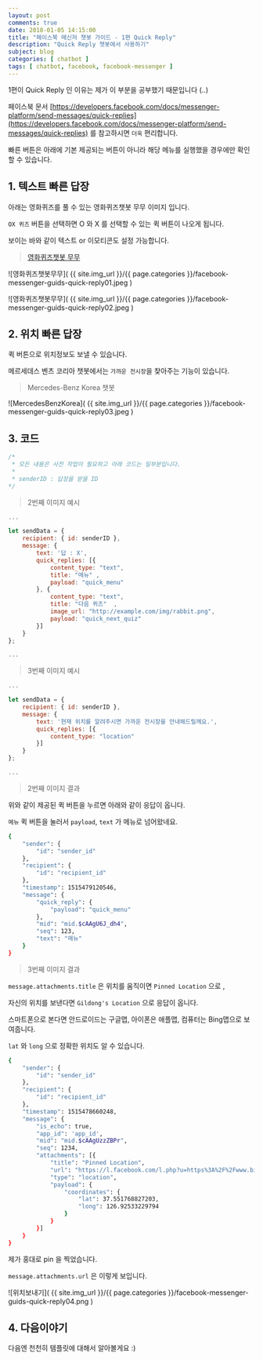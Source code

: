 ```yaml
---
layout: post
comments: true
date: 2018-01-05 14:15:00
title: "페이스북 메신저 챗봇 가이드 - 1편 Quick Reply"
description: "Quick Reply 챗봇에서 사용하기"
subject: blog
categories: [ chatbot ]
tags: [ chatbot, facebook, facebook-messenger ]
---
```


1편이 Quick Reply 인 이유는 제가 이 부분을 공부했기 때문입니다 (..)

페이스북 문서 [https://developers.facebook.com/docs/messenger-platform/send-messages/quick-replies](https://developers.facebook.com/docs/messenger-platform/send-messages/quick-replies) 를 참고하시면 `더욱` 편리합니다.

빠른 버튼은 아래에 기본 제공되는 버튼이 아니라 해당 메뉴를 실행했을 경우에만 확인할 수 있습니다.

## 1. 텍스트 빠른 답장<a id="1-텍스트-빠른-답장" href="#1-텍스트-빠른-답장" class="s-link" aria-hidden="true"></a>

아래는 영화퀴즈를 풀 수 있는 영화퀴즈챗봇 무무 이미지 입니다.

`OX 퀴즈` 버튼을 선택하면 O 와 X 를 선택할 수 있는 퀵 버튼이 나오게 됩니다.

보이는 바와 같이 텍스트 or 이모티콘도 설정 가능합니다.

> [영화퀴즈챗봇 무무](https://m.me/moviequizbot)

![영화퀴즈챗봇무무]( {{ site.img_url }}/{{ page.categories }}/facebook-messenger-guids-quick-reply01.jpeg )

![영화퀴즈챗봇무무]( {{ site.img_url }}/{{ page.categories }}/facebook-messenger-guids-quick-reply02.jpeg )

## 2. 위치 빠른 답장<a id="2-위치-빠른-답장" href="#2-위치-빠른-답장" class="s-link" aria-hidden="true"></a>

퀵 버튼으로 위치정보도 보낼 수 있습니다.

메르세데스 벤츠 코리아 챗봇에서는 `가까운 전시장`을 찾아주는 기능이 있습니다.

> Mercedes-Benz Korea 챗봇

![MercedesBenzKorea]( {{ site.img_url }}/{{ page.categories }}/facebook-messenger-guids-quick-reply03.jpeg )

## 3. 코드<a id="3-코드" href="#3-코드" class="s-link" aria-hidden="true"></a>

```javascript
/*
 * 모든 내용은 사전 작업이 필요하고 아래 코드는 일부분입니다.
 *
 * senderID : 답장을 받을 ID
*/
```

> 2번째 이미지 예시

```javascript
...

let sendData = {
    recipient: { id: senderID },
    message: {
        text: '답 : X',
        quick_replies: [{
            content_type: "text",
            title: "메뉴" ,
            payload: "quick_menu"
        }, {
            content_type: "text",
            title: "다음 퀴즈"  ,
            image_url: "http://example.com/img/rabbit.png",
            payload: "quick_next_quiz"
        }]
    }
};

...
```

> 3번째 이미지 예시

```javascript
...

let sendData = {
    recipient: { id: senderID },
    message: {
        text: '현재 위치를 알려주시면 가까운 전시장을 안내해드릴께요.',
        quick_replies: [{
            content_type: "location"
        }]
    }
};

...
```

> 2번째 이미지 결과

위와 같이 제공된 퀵 버튼을 누르면 아래와 같이 응답이 옵니다.

`메뉴` 퀵 버튼을 눌러서 `payload`, `text` 가 메뉴로 넘어왔네요.

```bash
{
    "sender": {
        "id": "sender_id"
    },
    "recipient": {
        "id": "recipient_id"
    },
    "timestamp": 1515479120546,
    "message": {
        "quick_reply": {
            "payload": "quick_menu"
        },
        "mid": "mid.$cAAgU6J_dh4",
        "seq": 123,
        "text": "메뉴"
    }
}
```

> 3번째 이미지 결과

`message.attachments.title` 은 위치를 움직이면 `Pinned Location` 으로 ,

자신의 위치를 보낸다면 `Gildong's Location` 으로 응답이 옵니다.

스마트폰으로 본다면 안드로이드는 구글맵, 아이폰은 애플맵, 컴퓨터는 Bing맵으로 보여줍니다.

`lat` 와 `long` 으로 정확한 위치도 알 수 있습니다.

```bash
{
    "sender": {
        "id": "sender_id"
    },
    "recipient": {
        "id": "recipient_id"
    },
    "timestamp": 1515478660248,
    "message": {
        "is_echo": true,
        "app_id": 'app_id',
        "mid": "mid.$cAAgUzzZBPr",
        "seq": 1234,
        "attachments": [{
            "title": "Pinned Location",
            "url": "https://l.facebook.com/l.php?u=https%3A%2F%2Fwww.bing.com%2Fmaps%2Fdefault.aspx%3Fv%3D2%26pc%3DFACEBK%26mid%3D8100%26where1%3D37.551768827203%252C%2B126.92533229794%26FORM%3DFBKPL1%26mkt%3Den-US&h=ATPj4VN14nslJBMIU0XSsreQIOpI8gB7C3JM46MlcchwGUM1j22lqh2QTbG1X-DM8kbB0Bm58CNIB3B5qdkuex4PXxDJOqJM5POZhteGGamadr1-5Q&s=1&enc=AZP7PoiCa93kbTu4Z7gxjj5zYcdz8SJTuu1R5QqC1h1tgx6dMRsgunOSuTDYLZ90QTjc0KWyVydf_RXAfL_f5qBi",
            "type": "location",
            "payload": {
                "coordinates": {
                    "lat": 37.551768827203,
                    "long": 126.92533229794
                }
            }
        }]
    }
}
```

제가 홍대로 pin 을 찍었습니다.

`message.attachments.url` 은 이렇게 보입니다.

![위치보내기]( {{ site.img_url }}/{{ page.categories }}/facebook-messenger-guids-quick-reply04.png )


## 4. 다음이야기<a id="4-다음이야기" href="#4-다음이야기" class="s-link" aria-hidden="true"></a>

다음엔 천천히 템플릿에 대해서 알아볼게요 :)
